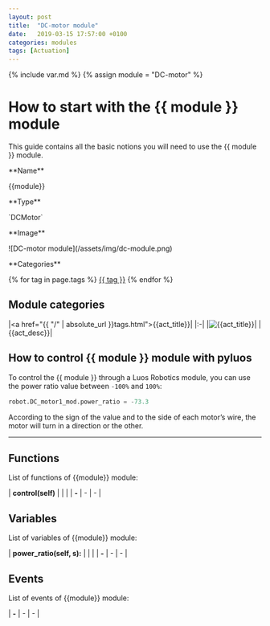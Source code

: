 ```yaml
---
layout: post
title:  "DC-motor module"
date:   2019-03-15 17:57:00 +0100
categories: modules
tags: [Actuation]
---
```

{% include var.md %}
{% assign module = "DC-motor" %}

# How to start with the {{ module }} module

This guide contains all the basic notions you will need to use the {{ module }} module.

<div class="sheet" markdown="1">

<p class="sheet-title" markdown="1">**Name**</p>

<p class="indent" markdown="1">{{module}}</p>

<p class="sheet-title" markdown="1">**Type**</p>

<p class="indent" markdown="1">`DCMotor`</p>

<p class="sheet-title" markdown="1">**Image**</p>

<p class="indent" markdown="1">![DC-motor module](/assets/img/dc-module.png)</p>

<p class="sheet-title" markdown="1">**Categories**</p>

<p class="indent" markdown="1">
{% for tag in page.tags %}
  <a href="{{ "/" | absolute_url }}tags.html">{{ tag }}</a>
{% endfor %}
</p>
</div>


## Module categories

|<a href="{{ "/" | absolute_url }}tags.html">{{act_title}}</a>|
|:-|
|![{{act_title}}]({{act_img}})|
|{{act_desc}}| 


## How to control {{ module }} module with pyluos

To control the {{ module }} through a Luos Robotics module, you can use the power ratio value between `-100%` and `100%`:

```python
robot.DC_motor1_mod.power_ratio = -73.3
```

According to the sign of the value and to the side of each motor’s wire, the motor will turn in a direction or the other.

----

## Functions
List of functions of {{module}} module:

| **control(self)** |  |  | 
| **-** | - | - | 

## Variables
List of variables of {{module}} module:

| **power_ratio(self, s):** |  |  | 
| **-** | - | - | 

## Events
List of events of {{module}} module:

| **-** | - | - | 
